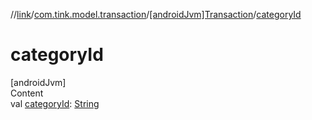 //[link](../../index.md)/[com.tink.model.transaction](../index.md)/[[androidJvm]Transaction](index.md)/[categoryId](category-id.md)



# categoryId  
[androidJvm]  
Content  
val [categoryId](category-id.md): [String](https://kotlinlang.org/api/latest/jvm/stdlib/kotlin/-string/index.html)  



